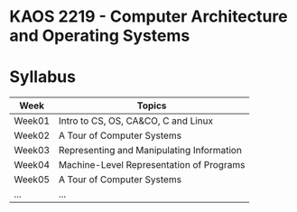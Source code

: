 # KAOS 2219 - Computer Architecture and Operating Systems

# Syllabus

| Week   | Topics                                           |
|--------|--------------------------------------------------|
| Week01 | Intro to CS, OS, CA&CO, C and Linux              |
| Week02 | A Tour of Computer Systems                       |
| Week03 | Representing and Manipulating Information        |
| Week04 | Machine-Level Representation of Programs         |
| Week05 | A Tour of Computer Systems                       |
| ...    | ... |
